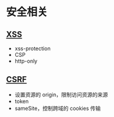 # 安全相关

## [XSS]

- xss-protection
- CSP
- http-only

## [CSRF]

- 设置资源的 origin，限制访问资源的来源
- token
- sameSite，控制跨域的 cookies 传输

[XSS]: https://juejin.cn/post/6844903685122703367
[CSRF]: https://juejin.cn/post/6844903689702866952
